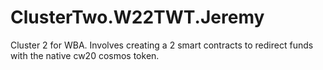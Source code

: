 # ClusterTwo.W22TWT.Jeremy
Cluster 2 for WBA. Involves creating a 2 smart contracts to redirect funds with the native cw20 cosmos token. 

